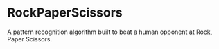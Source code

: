# RockPaperScissors
A pattern recognition algorithm built to beat a human opponent at Rock, Paper Scissors. 
